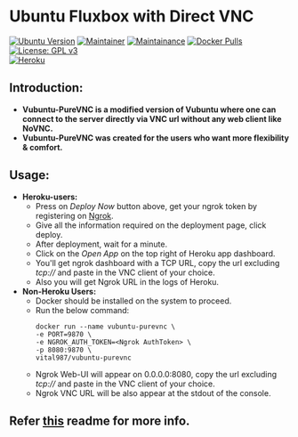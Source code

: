 # **Ubuntu Fluxbox with Direct VNC**
[![Ubuntu Version](https://img.shields.io/static/v1?label=Ubuntu&message=20.04&color=E95420&logo=ubuntu)]() [![Maintainer](https://img.shields.io/static/v1?label=Maintainer&message=apoorvvyavahare@pm.me&color=1e90ff)]() [![Maintainance](https://img.shields.io/badge/Maintenance%20Level-Active-success.svg)]() [![Docker Pulls](https://img.shields.io/docker/pulls/vital987/vubuntu.svg)](https://hub.docker.com/r/vital987/vubuntu) [![License: GPL v3](https://img.shields.io/badge/License-GPLv3-blue.svg)]()<br>[![Heroku](https://www.herokucdn.com/deploy/button.svg)](http://heroku.com/deploy?template=https://github.com/uuu-mp4/vubuntu/tree/purevnc)<br>

## **Introduction:**
* **Vubuntu-PureVNC is a modified version of Vubuntu where one can connect to the server directly via VNC url without any web client like NoVNC.**
* **Vubuntu-PureVNC was created for the users who want more flexibility & comfort.**
## **Usage:**
* **Heroku-users:** 
  * Press on *Deploy Now* button above, get your ngrok token by registering on [Ngrok](https://ngrok.com).
  * Give all the information required on the deployment page, click deploy.
  * After deployment, wait for a minute.
  * Click on the *Open App* on the top right of Heroku app dashboard.
  * You'll get ngrok dashboard with a TCP URL, copy the url excluding *tcp://* and paste in the VNC client of your choice.
  * Also you will get Ngrok URL in the logs of Heroku.
* **Non-Heroku Users:** 
  * Docker should be installed on the system to proceed.
  * Run the below command:
    ```
    docker run --name vubuntu-purevnc \
    -e PORT=9870 \
    -e NGROK_AUTH_TOKEN=<Ngrok AuthToken> \
    -p 8080:9870 \
    vital987/vubuntu-purevnc
    ```
  * Ngrok Web-UI will appear on 0.0.0.0:8080, copy the url excluding *tcp://* and paste in the VNC client of your choice.
  * Ngrok VNC URL will be also appear at the stdout of the console.
## **Refer [this](https://github.com/vital987/vubuntu/blob/master/README.md) readme for more info.**
